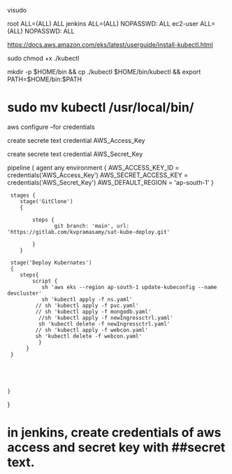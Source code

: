 visudo

root    ALL=(ALL)       ALL
jenkins    ALL=(ALL)       NOPASSWD: ALL
ec2-user    ALL=(ALL)       NOPASSWD: ALL



https://docs.aws.amazon.com/eks/latest/userguide/install-kubectl.html


sudo chmod +x ./kubectl

mkdir -p $HOME/bin && cp ./kubectl $HOME/bin/kubectl && export PATH=$HOME/bin:$PATH



# sudo mv kubectl /usr/local/bin/

aws configure              –for credentials 



create secrete text credential AWS_Access_Key

create secrete text credential AWS_Secret_Key


pipeline {
    agent any
    environment {
        AWS_ACCESS_KEY_ID = credentials('AWS_Access_Key')
        AWS_SECRET_ACCESS_KEY = credentials('AWS_Secret_Key')
        AWS_DEFAULT_REGION = 'ap-south-1'
    }

     stages {
        stage('GitClone')
		{
            
            steps {
				   git branch: 'main', url: 'https://gitlab.com/kvpramasamy/sat-kube-deploy.git'

            }
        }
    
	 stage('Deploy Kubernates') 
	 {
		steps{
			script {
               sh 'aws eks --region ap-south-1 update-kubeconfig --name devcluster'
               sh 'kubectl apply -f ns.yaml'
			 // sh 'kubectl apply -f pvc.yaml'
			 // sh 'kubectl apply -f mongodb.yaml'
		   	  //sh 'kubectl apply -f newIngressctrl.yaml'
		   	  sh 'kubectl delete -f newIngressctrl.yaml'
			 // sh 'kubectl apply -f webcon.yaml'
			 sh 'kubectl delete -f webcon.yaml'
			  }      
          }
     }

     	
        
        
		 
    }
}




# in jenkins, create credentials of aws access and secret key with ##secret text.






